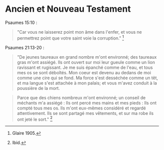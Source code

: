 # Ancien et Nouveau Testament

Psaumes 15:10 :

> "Car vous ne laisserez point mon âme dans l'enfer, et vous ne permettrez point que votre saint voie la corruption." [^1]

[^1]: Glaire 1905.

Psaumes 21:13-20 :

> "De jeunes taureaux en grand nombre m'ont environné; des taureaux gras m'ont assiégé. Ils ont ouvert sur moi leur gueule comme un lion ravissant et rugissant. Je me suis épanché comme de l'eau, et tous mes os se sont déboîtés. Mon coeur est devenu au dedans de moi comme une cire qui se fond. Ma force s'est desséchée comme un têt, et ma langue s'est attachée à mon palais; et vous m'avez conduit à la poussière de la mort. 

> Parce que des chiens nombreux m'ont environné; un conseil de méchants m'a assiégé : Ils ont percé mes mains et mes pieds : Ils ont compté tous mes os. Ils m'ont eux-mêmes considéré et regardé attentivement. Ils se sont partagé mes vêtements, et sur ma robe ils ont jeté le sort." [^2]

[^2]: Ibid.


